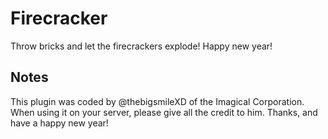 # Firecracker
Throw bricks and let the firecrackers explode! Happy new year!

## Notes
This plugin was coded by @thebigsmileXD of the Imagical Corporation. When using it on your server, please give all the credit to him. Thanks, and have a happy new year!
